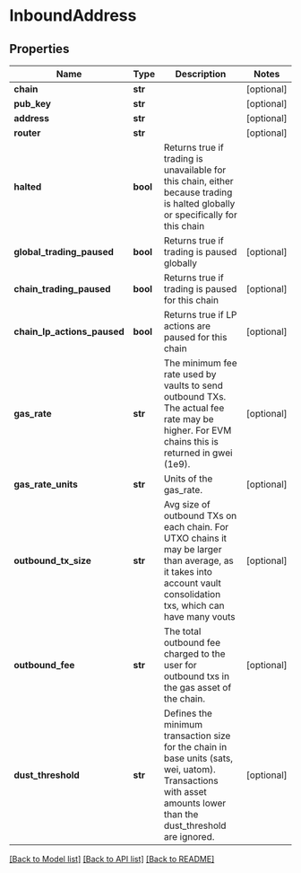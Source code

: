 # InboundAddress

## Properties
Name | Type | Description | Notes
------------ | ------------- | ------------- | -------------
**chain** | **str** |  | [optional] 
**pub_key** | **str** |  | [optional] 
**address** | **str** |  | [optional] 
**router** | **str** |  | [optional] 
**halted** | **bool** | Returns true if trading is unavailable for this chain, either because trading is halted globally or specifically for this chain | 
**global_trading_paused** | **bool** | Returns true if trading is paused globally | [optional] 
**chain_trading_paused** | **bool** | Returns true if trading is paused for this chain | [optional] 
**chain_lp_actions_paused** | **bool** | Returns true if LP actions are paused for this chain | [optional] 
**gas_rate** | **str** | The minimum fee rate used by vaults to send outbound TXs. The actual fee rate may be higher. For EVM chains this is returned in gwei (1e9). | [optional] 
**gas_rate_units** | **str** | Units of the gas_rate. | [optional] 
**outbound_tx_size** | **str** | Avg size of outbound TXs on each chain. For UTXO chains it may be larger than average, as it takes into account vault consolidation txs, which can have many vouts | [optional] 
**outbound_fee** | **str** | The total outbound fee charged to the user for outbound txs in the gas asset of the chain. | [optional] 
**dust_threshold** | **str** | Defines the minimum transaction size for the chain in base units (sats, wei, uatom). Transactions with asset amounts lower than the dust_threshold are ignored. | [optional] 

[[Back to Model list]](../README.md#documentation-for-models) [[Back to API list]](../README.md#documentation-for-api-endpoints) [[Back to README]](../README.md)

